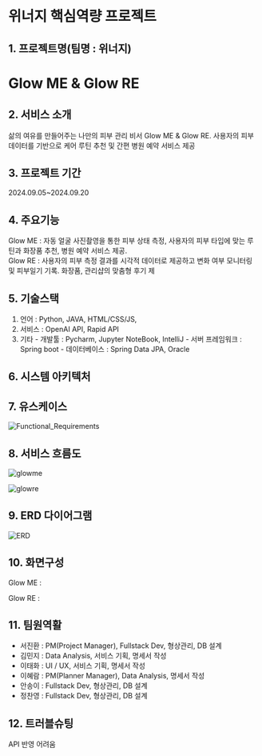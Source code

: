 # 위너지 핵심역량 프로젝트

## 1. 프로젝트명(팀명 : 위너지)

# Glow ME & Glow RE

## 2. 서비스 소개

삶의 여유를 만들어주는 나만의 피부 관리 비서 Glow ME & Glow RE. 
사용자의 피부 데이터를 기반으로 케어 루틴 추천 및 간편 병원 예약 서비스 제공

## 3. 프로젝트 기간

2024.09.05~2024.09.20

## 4. 주요기능

Glow ME : 자동 얼굴 사진촬영을 통한 피부 상태 측정, 사용자의 피부 타입에 맞는 루틴과 화장품 추천, 병원 예약 서비스 제공.   
Glow RE : 사용자의 피부 측정 결과를 시각적 데이터로 제공하고 변화 여부 모니터링 및 피부일기 기록. 화장품, 관리샵의 맞춤형 후기 제

## 5. 기술스택
1) 언어 : Python, JAVA, HTML/CSS/JS,
2) 서비스 : OpenAI API, Rapid API
3) 기타 - 개발툴 : Pycharm, Jupyter NoteBook, IntelliJ
       - 서버 프레임워크 : Spring boot
       - 데이터베이스 : Spring Data JPA, Oracle

## 6. 시스템 아키텍처

## 7. 유스케이스

![Functional_Requirements](https://github.com/user-attachments/assets/fb5060f0-a5f8-495f-bd11-e3882334c68e)


## 8. 서비스 흐름도

![glowme](https://github.com/user-attachments/assets/c72b3f4d-9848-48ee-b7b9-a726bd673cb6)

![glowre](https://github.com/user-attachments/assets/950d7864-81d4-40ee-b794-b5f210ff20cb)


## 9. ERD 다이어그램

![ERD](https://github.com/user-attachments/assets/ba16f4b1-707b-4c54-8b68-0ed59444e170)


## 10. 화면구성

Glow ME :

Glow RE :

## 11. 팀원역활

- 서진환 : PM(Project Manager), Fullstack Dev, 형상관리, DB 설계
- 김민지 : Data Analysis, 서비스 기획, 명세서 작성
- 이태화 : UI / UX, 서비스 기획, 명세서 작성
- 이혜람 : PM(Planner Manager), Data Analysis, 명세서 작성
- 안송이 : Fullstack Dev, 형상관리, DB 설계
- 정찬영 : Fullstack Dev, 형상관리, DB 설계

## 12. 트러블슈팅

API 반영 어려움


